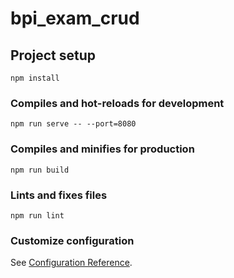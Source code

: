 # bpi_exam_crud

## Project setup
```
npm install
```

### Compiles and hot-reloads for development
```
npm run serve -- --port=8080
```

### Compiles and minifies for production
```
npm run build
```

### Lints and fixes files
```
npm run lint
```

### Customize configuration
See [Configuration Reference](https://cli.vuejs.org/config/).
